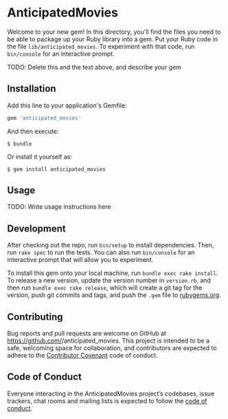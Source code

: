 # AnticipatedMovies

Welcome to your new gem! In this directory, you'll find the files you need to be able to package up your Ruby library into a gem. Put your Ruby code in the file `lib/anticipated_movies`. To experiment with that code, run `bin/console` for an interactive prompt.

TODO: Delete this and the text above, and describe your gem

## Installation

Add this line to your application's Gemfile:

```ruby
gem 'anticipated_movies'
```

And then execute:

    $ bundle

Or install it yourself as:

    $ gem install anticipated_movies

## Usage

TODO: Write usage instructions here

## Development

After checking out the repo, run `bin/setup` to install dependencies. Then, run `rake spec` to run the tests. You can also run `bin/console` for an interactive prompt that will allow you to experiment.

To install this gem onto your local machine, run `bundle exec rake install`. To release a new version, update the version number in `version.rb`, and then run `bundle exec rake release`, which will create a git tag for the version, push git commits and tags, and push the `.gem` file to [rubygems.org](https://rubygems.org).

## Contributing

Bug reports and pull requests are welcome on GitHub at https://github.com/<thisisSDK>/anticipated_movies. This project is intended to be a safe, welcoming space for collaboration, and contributors are expected to adhere to the [Contributor Covenant](http://contributor-covenant.org) code of conduct.

## Code of Conduct

Everyone interacting in the AnticipatedMovies project’s codebases, issue trackers, chat rooms and mailing lists is expected to follow the [code of conduct](https://github.com/<thisisSDK>/anticipated_movies/blob/master/CODE_OF_CONDUCT.md).
